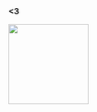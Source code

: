 ### <3

<img height="160em" src="https://github-readme-stats.vercel.app/api/top-langs/?username=sofiahahn&layout=compact&hide=jupyter%20notebook&theme=merko"/>
